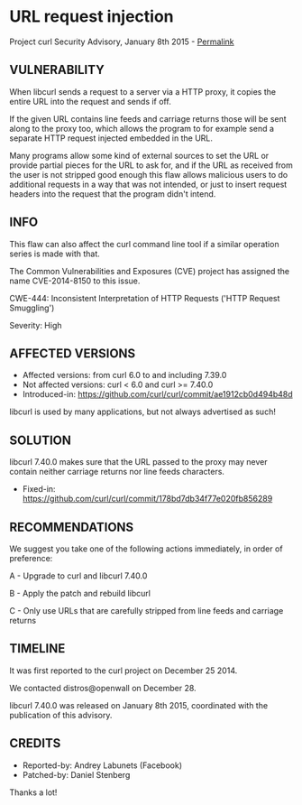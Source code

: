 URL request injection
=====================

Project curl Security Advisory, January 8th 2015 -
[Permalink](https://curl.se/docs/CVE-2014-8150.html)

VULNERABILITY
-------------

When libcurl sends a request to a server via a HTTP proxy, it copies the
entire URL into the request and sends if off.

If the given URL contains line feeds and carriage returns those will be sent
along to the proxy too, which allows the program to for example send a
separate HTTP request injected embedded in the URL.

Many programs allow some kind of external sources to set the URL or provide
partial pieces for the URL to ask for, and if the URL as received from the
user is not stripped good enough this flaw allows malicious users to do
additional requests in a way that was not intended, or just to insert request
headers into the request that the program didn't intend.

INFO
----

This flaw can also affect the curl command line tool if a similar operation
series is made with that.

The Common Vulnerabilities and Exposures (CVE) project has assigned the name
CVE-2014-8150 to this issue.

CWE-444: Inconsistent Interpretation of HTTP Requests ('HTTP Request Smuggling')

Severity: High

AFFECTED VERSIONS
-----------------

- Affected versions: from curl 6.0 to and including 7.39.0
- Not affected versions: curl < 6.0 and curl >= 7.40.0
- Introduced-in: https://github.com/curl/curl/commit/ae1912cb0d494b48d

libcurl is used by many applications, but not always advertised as such!

SOLUTION
------------

libcurl 7.40.0 makes sure that the URL passed to the proxy may never contain
neither carriage returns nor line feeds characters.

- Fixed-in: https://github.com/curl/curl/commit/178bd7db34f77e020fb856289

RECOMMENDATIONS
---------------

We suggest you take one of the following actions immediately, in order of
preference:

A - Upgrade to curl and libcurl 7.40.0

B - Apply the patch and rebuild libcurl

C - Only use URLs that are carefully stripped from line feeds and carriage
    returns

TIMELINE
---------

It was first reported to the curl project on December 25 2014.

We contacted distros@openwall on December 28.

libcurl 7.40.0 was released on January 8th 2015, coordinated with the
publication of this advisory.

CREDITS
-------

- Reported-by: Andrey Labunets (Facebook)
- Patched-by: Daniel Stenberg

Thanks a lot!
